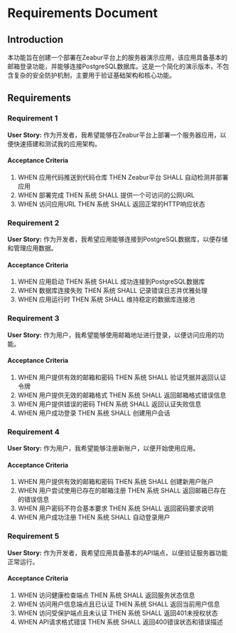 # Requirements Document

## Introduction

本功能旨在创建一个部署在Zeabur平台上的服务器演示应用，该应用具备基本的邮箱登录功能，并能够连接PostgreSQL数据库。这是一个简化的演示版本，不包含复杂的安全防护机制，主要用于验证基础架构和核心功能。

## Requirements

### Requirement 1

**User Story:** 作为开发者，我希望能够在Zeabur平台上部署一个服务器应用，以便快速搭建和测试我的应用架构。

#### Acceptance Criteria

1. WHEN 应用代码推送到代码仓库 THEN Zeabur平台 SHALL 自动检测并部署应用
2. WHEN 部署完成 THEN 系统 SHALL 提供一个可访问的公网URL
3. WHEN 访问应用URL THEN 系统 SHALL 返回正常的HTTP响应状态

### Requirement 2

**User Story:** 作为开发者，我希望应用能够连接到PostgreSQL数据库，以便存储和管理应用数据。

#### Acceptance Criteria

1. WHEN 应用启动 THEN 系统 SHALL 成功连接到PostgreSQL数据库
2. WHEN 数据库连接失败 THEN 系统 SHALL 记录错误日志并优雅处理
3. WHEN 应用运行时 THEN 系统 SHALL 维持稳定的数据库连接池

### Requirement 3

**User Story:** 作为用户，我希望能够使用邮箱地址进行登录，以便访问应用的功能。

#### Acceptance Criteria

1. WHEN 用户提供有效的邮箱和密码 THEN 系统 SHALL 验证凭据并返回认证令牌
2. WHEN 用户提供无效的邮箱格式 THEN 系统 SHALL 返回邮箱格式错误信息
3. WHEN 用户提供错误的密码 THEN 系统 SHALL 返回认证失败信息
4. WHEN 用户成功登录 THEN 系统 SHALL 创建用户会话

### Requirement 4

**User Story:** 作为用户，我希望能够注册新账户，以便开始使用应用。

#### Acceptance Criteria

1. WHEN 用户提供有效的邮箱和密码 THEN 系统 SHALL 创建新用户账户
2. WHEN 用户尝试使用已存在的邮箱注册 THEN 系统 SHALL 返回邮箱已存在的错误信息
3. WHEN 用户密码不符合基本要求 THEN 系统 SHALL 返回密码要求说明
4. WHEN 用户成功注册 THEN 系统 SHALL 自动登录用户

### Requirement 5

**User Story:** 作为开发者，我希望应用具备基本的API端点，以便验证服务器功能正常运行。

#### Acceptance Criteria

1. WHEN 访问健康检查端点 THEN 系统 SHALL 返回服务状态信息
2. WHEN 访问用户信息端点且已认证 THEN 系统 SHALL 返回当前用户信息
3. WHEN 访问受保护端点且未认证 THEN 系统 SHALL 返回401未授权状态
4. WHEN API请求格式错误 THEN 系统 SHALL 返回400错误状态和错误描述